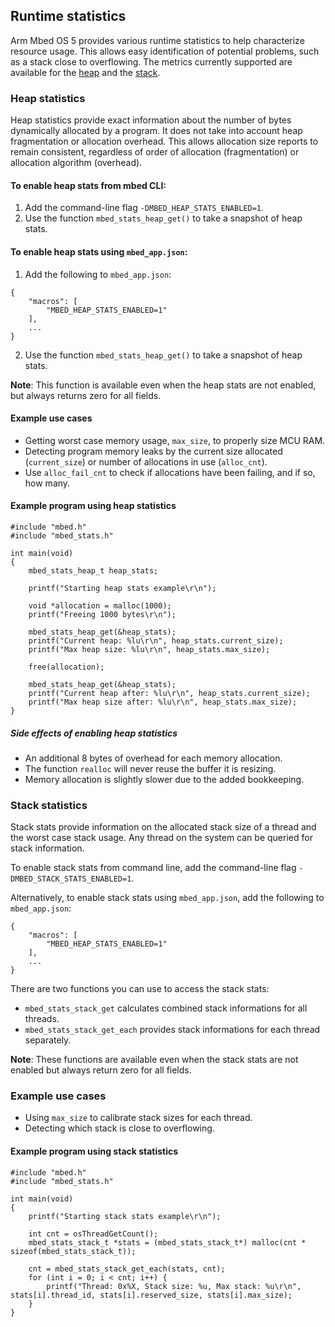 ## Runtime statistics

Arm Mbed OS 5 provides various runtime statistics to help characterize resource usage. This allows easy identification of potential problems, such as a stack close to overflowing. The metrics currently supported are available for the [heap](#heap-statistics) and the [stack](#stack-statistics).

### Heap statistics

Heap statistics provide exact information about the number of bytes dynamically allocated by a program. It does not take into account heap fragmentation or allocation overhead. This allows allocation size reports to remain consistent, regardless of order of allocation (fragmentation) or allocation algorithm (overhead).

#### To enable heap stats from mbed CLI:

1. Add the command-line flag `-DMBED_HEAP_STATS_ENABLED=1`.
2. Use the function ``mbed_stats_heap_get()`` to take a snapshot of heap stats.

#### To enable heap stats using `mbed_app.json`:

1. Add the following to `mbed_app.json`:
```
{
    "macros": [
        "MBED_HEAP_STATS_ENABLED=1"
    ],
    ...
}
```
2. Use the function ``mbed_stats_heap_get()`` to take a snapshot of heap stats.


<span class="notes">**Note**: This function is available even when the heap stats are not enabled, but always returns zero for all fields.</span>

#### Example use cases

* Getting worst case memory usage, `max_size`, to properly size MCU RAM.
* Detecting program memory leaks by the current size allocated (`current_size`) or number of allocations in use (`alloc_cnt`).
* Use `alloc_fail_cnt` to check if allocations have been failing, and if so, how many.

#### Example program using heap statistics

```
#include "mbed.h"
#include "mbed_stats.h"

int main(void)
{
    mbed_stats_heap_t heap_stats;

    printf("Starting heap stats example\r\n");

    void *allocation = malloc(1000);
    printf("Freeing 1000 bytes\r\n");

    mbed_stats_heap_get(&heap_stats);
    printf("Current heap: %lu\r\n", heap_stats.current_size);
    printf("Max heap size: %lu\r\n", heap_stats.max_size);

    free(allocation);

    mbed_stats_heap_get(&heap_stats);
    printf("Current heap after: %lu\r\n", heap_stats.current_size);
    printf("Max heap size after: %lu\r\n", heap_stats.max_size);
}
```

##### Side effects of enabling heap statistics

* An additional 8 bytes of overhead for each memory allocation.
* The function `realloc` will never reuse the buffer it is resizing.
* Memory allocation is slightly slower due to the added bookkeeping.

### Stack statistics

Stack stats provide information on the allocated stack size of a thread and the worst case stack usage. Any thread on the system can be queried for stack information.

To enable stack stats from command line, add the command-line flag `-DMBED_STACK_STATS_ENABLED=1`.

Alternatively, to enable stack stats using `mbed_app.json`, add the following to `mbed_app.json`:
```
{
    "macros": [
        "MBED_HEAP_STATS_ENABLED=1"
    ],
    ...
}
```

There are two functions you can use to access the stack stats:

* `mbed_stats_stack_get` calculates combined stack informations for all threads.
* `mbed_stats_stack_get_each` provides stack informations for each thread separately.

<span class="notes">**Note**: These functions are available even when the stack stats are not enabled but always return zero for all fields.</span>

### Example use cases

* Using `max_size` to calibrate stack sizes for each thread.
* Detecting which stack is close to overflowing.

#### Example program using stack statistics

```
#include "mbed.h"
#include "mbed_stats.h"

int main(void)
{
    printf("Starting stack stats example\r\n");

    int cnt = osThreadGetCount();
    mbed_stats_stack_t *stats = (mbed_stats_stack_t*) malloc(cnt * sizeof(mbed_stats_stack_t));

    cnt = mbed_stats_stack_get_each(stats, cnt);
    for (int i = 0; i < cnt; i++) {
        printf("Thread: 0x%X, Stack size: %u, Max stack: %u\r\n", stats[i].thread_id, stats[i].reserved_size, stats[i].max_size);
    }
}
```
